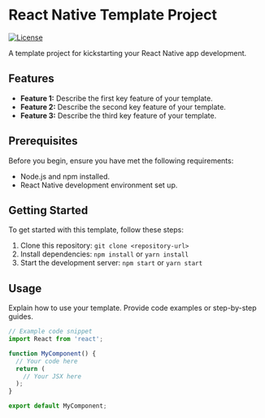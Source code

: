 # React Native Template Project

[![License](https://img.shields.io/badge/license-MIT-blue.svg)](https://opensource.org/licenses/MIT)

A template project for kickstarting your React Native app development.

## Features

- **Feature 1:** Describe the first key feature of your template.
- **Feature 2:** Describe the second key feature of your template.
- **Feature 3:** Describe the third key feature of your template.

## Prerequisites

Before you begin, ensure you have met the following requirements:

- Node.js and npm installed.
- React Native development environment set up.

## Getting Started

To get started with this template, follow these steps:

1. Clone this repository: `git clone <repository-url>`
2. Install dependencies: `npm install` or `yarn install`
3. Start the development server: `npm start` or `yarn start`

## Usage

Explain how to use your template. Provide code examples or step-by-step guides.

```javascript
// Example code snippet
import React from 'react';

function MyComponent() {
  // Your code here
  return (
    // Your JSX here
  );
}

export default MyComponent;

